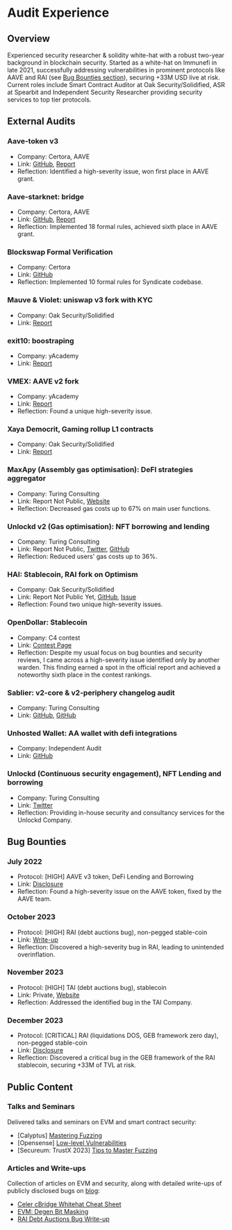 # Audit Experience

## Overview
Experienced security researcher & solidity white-hat with a robust two-year background in blockchain security. Started as a white-hat on Immunefi in late 2021, successfully addressing vulnerabilities in prominent protocols like AAVE and RAI (see [Bug Bounties section](#bounties)), securing +33M USD live at risk. Current roles include Smart Contract Auditor at Oak Security/Solidified, ASR at Spearbit and Independent Security Researcher providing security services to top tier protocols. 

## External Audits

### Aave-token v3
- Company: Certora, AAVE
- Link: [GitHub](https://github.com/Elpacos/aave-token-v3/tree/certora-community), [Report](https://github.com/Certora/aave-token-v3/blob/main/certora/reports/Formal_Verification_Report_AAVE_Token_V3.pdf)
- Reflection: Identified a high-severity issue, won first place in AAVE grant.

### Aave-starknet: bridge
- Company: Certora, AAVE
- Link: [GitHub](https://github.com/Elpacos/aave-token-v3/tree/certora-community), [Report](https://github.com/aave-starknet-project/aave-starknet-bridge/blob/main/audit/certora_report.pdf)
- Reflection: Implemented 18 formal rules, achieved sixth place in AAVE grant.

### Blockswap Formal Verification
- Company: Certora
- Link: [GitHub](https://github.com/Certora/2023-01-blockswap-fv/blob/certora/certora/specs/Syndicate.spec)
- Reflection: Implemented 10 formal rules for Syndicate codebase.

### Mauve & Violet: uniswap v3 fork with KYC
- Company: Oak Security/Solidified
- Link: [Report](https://github.com/solidified-platform/audits/blob/master/Audit%20Report%20-%20Mauve.pdf)

### exit10: boostraping
- Company: yAcademy
- Link: [Report](https://reports.yaudit.dev/reports/04-2023-Exit10/)

### VMEX: AAVE v2 fork
- Company: yAcademy
- Link: [Report](https://reports.yaudit.dev/reports/06-2023-VMEX/)
- Reflection: Found a unique high-severity issue.

### Xaya Democrit, Gaming rollup L1 contracts
- Company: Oak Security/Solidified
- Link: [Report](https://github.com/solidified-platform/audits/blob/master/Audit%20Report%20-%20Xaya%20Democrit.pdf)

### MaxApy (Assembly gas optimisation): DeFI strategies aggregator
- Company: Turing Consulting
- Link: Report Not Public, [Website](https://goerli.maxapy.io/)
- Reflection: Decreased gas costs up to 67% on main user functions.

### Unlockd v2 (Gas optimisation): NFT borrowing and lending
- Company: Turing Consulting
- Link: Report Not Public, [Twitter](https://twitter.com/Unlockd_Finance), [GitHub](https://github.com/UnlockdFinance/unlockd)
- Reflection: Reduced users' gas costs up to 36%.

### HAI: Stablecoin, RAI fork on Optimism
- Company: Oak Security/Solidified
- Link: Report Not Public Yet, [GitHub](https://github.com/hai-on-op/core), [Issue](https://x.com/DeFi_Wonderland/status/1733179127690059909?s=20)
- Reflection: Found two unique high-severity issues.

### OpenDollar: Stablecoin
- Company: C4 contest
- Link: [Contest Page](https://code4rena.com/audits/2023-10-open-dollar#top)
- Reflection: Despite my usual focus on bug bounties and security reviews, I came across a high-severity issue identified only by another warden. This finding earned a spot in the official report and achieved a noteworthy sixth place in the contest rankings.

### Sablier: v2-core & v2-periphery changelog audit
- Company: Turing Consulting
- Link: [GitHub](https://github.com/sablier-labs/audits/blob/main/v2-core/turing-2023-11-30.pdf), [GitHub](https://github.com/sablier-labs/audits/blob/main/v2-periphery/turing-2023-11-30.pdf)

### Unhosted Wallet: AA wallet with defi integrations
- Company: Independent Audit
- Link: [GitHub](https://github.com/Unhosted-Wallet/unhosted-modules/blob/main/defi-strategies/audits/Unhosted_Wallet_Modules_Security_Review_Report_vnmrtz(final).pdf)

### Unlockd (Continuous security engagement), NFT Lending and borrowing
- Company: Turing Consulting
- Link: [Twitter](https://twitter.com/Unlockd_Finance)
- Reflection: Providing in-house security and consultancy services for the Unlockd Company.

## <a name="bounties">Bug Bounties</a>

### July 2022
- Protocol: [HIGH] AAVE v3 token, DeFi Lending and Borrowing
- Link: [Disclosure](https://x.com/vn_martinez_/status/1683505277818003458?s=20)
- Reflection: Found a high-severity issue on the AAVE token, fixed by the AAVE team.

### October 2023
- Protocol: [HIGH] RAI (debt auctions bug), non-pegged stable-coin
- Link: [Write-up](https://mirror.xyz/vnmrtz.eth/WXm4QJFInoB992czPniFbQyAkGUkdoaSd5zEjK5uRIo)
- Reflection: Discovered a high-severity bug in RAI, leading to unintended overinflation.

### November 2023
- Protocol: [HIGH] TAI (debt auctions bug), stablecoin
- Link: Private, [Website](https://tai.money)
- Reflection: Addressed the identified bug in the TAI Company.

### December 2023
- Protocol: [CRITICAL] RAI (liquidations DOS, GEB framework zero day), non-pegged stable-coin
- Link: [Disclosure](https://x.com/vn_martinez_/status/1733242624117477790?s=20)
- Reflection: Discovered a critical bug in the GEB framework of the RAI stablecoin, securing +33M of TVL at risk.

## Public Content

### Talks and Seminars
Delivered talks and seminars on EVM and smart contract security:
- [Calyptus] [Mastering Fuzzing](https://github.com/Elpacos/mastering-fuzzing)
- [Opensense] [Low-level Vulnerabilities](https://www.youtube.com/watch?v=13YQZ9E05tQ&t=1758s)
- [Secureum: TrustX 2023] [Tips to Master Fuzzing](https://www.youtube.com/watch?v=gUIZUOBXJvo&t=282s)

### Articles and Write-ups
Collection of articles on EVM and security, along with detailed write-ups of publicly disclosed bugs on [blog](https://mirror.xyz/vnmrtz.eth):
- [Celer cBridge Whitehat Cheat Sheet](https://mirror.xyz/vnmrtz.eth/1oIa86KEaaO-6eonwOqs1lV8SN8cgjKufIAT1b8TtyA)
- [EVM: Degen Bit Masking](https://mirror.xyz/vnmrtz.eth/AoLcp1c_-gxxvGQyIjnvWouXRyIqt8Q9JULv4Mz7Jsk)
- [RAI Debt Auctions Bug Write-up](https://mirror.xyz/vnmrtz.eth/WXm4QJFInoB992czPniFbQyAkGUkdoaSd5zEjK5uRIo)
